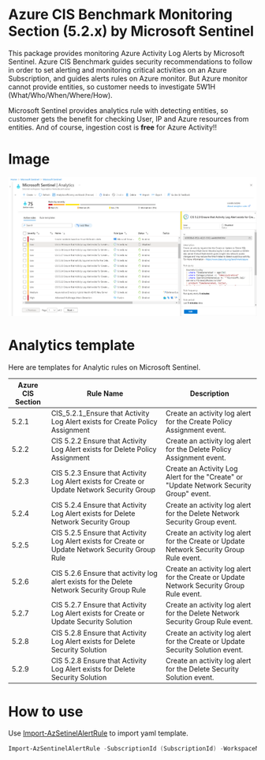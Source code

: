 # Azure CIS Benchmark Monitoring Section (5.2.x) by Microsoft Sentinel
This package provides monitoring Azure Activity Log Alerts by Microsoft Sentinel. 
Azure CIS Benchmark guides security recommendations to follow in order to set alerting and monitoring critical activities on an Azure Subscription, and guides alerts rules on Azure monitor. But Azure monitor cannot provide entities, so customer needs to investigate 5W1H (What/Who/When/Where/How). 

Microsoft Sentinel provides analytics rule with detecting entities, so customer gets the benefit for checking User, IP and Azure resources from entities. 
And of course, ingestion cost is **free** for Azure Activity!!

# Image
![screenshot](./screenshot.png)


# Analytics template
Here are templates for Analytic rules on Microsoft Sentinel.

| Azure CIS Section | Rule Name | Description |
| --- | ----------- | ------- |
| 5.2.1 | CIS_5.2.1_Ensure that Activity Log Alert exists for Create Policy Assignment |Create an activity log alert for the Create Policy Assignment event.|
| 5.2.2 | CIS 5.2.2 Ensure that Activity Log Alert exists for Delete Policy Assignment |Create an activity log alert for the Delete Policy Assignment event.|
| 5.2.3 | CIS 5.2.3 Ensure that Activity Log Alert exists for Create or Update Network Security Group |Create an Activity Log Alert for the "Create" or "Update Network Security Group" event.|
| 5.2.4 | CIS 5.2.4 Ensure that Activity Log Alert exists for Delete Network Security Group |Create an activity log alert for the Delete Network Security Group event.|
| 5.2.5 | CIS 5.2.5 Ensure that Activity Log Alert exists for Create or Update Network Security Group Rule |Create an activity log alert for the Create or Update Network Security Group Rule event.|
| 5.2.6 | CIS 5.2.6 Ensure that activity log alert exists for the Delete Network Security Group Rule |Create an activity log alert for the Create or Update Network Security Group Rule event.|
| 5.2.7 | CIS 5.2.7 Ensure that Activity Log Alert exists for Create or Update Security Solution |Create an activity log alert for the Delete Network Security Group Rule event.|
| 5.2.8 | CIS 5.2.8 Ensure that Activity Log Alert exists for Delete Security Solution |Create an activity log alert for the Create or Update Security Solution event.|
| 5.2.9 | CIS 5.2.8 Ensure that Activity Log Alert exists for Delete Security Solution |Create an activity log alert for the Delete Security Solution event.|

# How to use
Use [Import-AzSetinelAlertRule](https://github.com/wortell/AZSentinel/blob/master/docs/Import-AzSentinelAlertRule.md) to import yaml template.

```powershell
Import-AzSentinelAlertRule -SubscriptionId (SubscriptionId) -WorkspaceName (WorkSpaceName) -SettingsFile '.\CIS_5_2_1_Ensure that Activity Log Alert exists for Create Policy Assignment.yaml'
```
